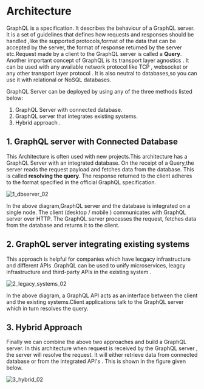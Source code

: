 
# Architecture

  GraphQL is a specification. It describes the behaviour of a GraphQL server. It is a set of guidelines that defines how requests and responses should be handled ,like  the supported protocols,format of the data that can be accepted by the server, the format of response returned by the server etc.Request made by a client to the GraphQL server is called a **Query**.
 Another important concept of GraphQL is its transport layer agnostics . It can be used with any available network protocol like TCP , websocket or any other transport layer protocol . It is also neutral to databases,so you can use it with relational or  NoSQL databases.

GraphQL Server can be deployed by using any of the three methods listed below:

1. GraphQL Server with connected database.
2. GraphQL server that integrates existing systems.
3. Hybrid approach .

## 1. GraphQL server with Connected Database

This Architecture is often used with new projects.This architecture has a GraphQL Server with an integrated database.
On the receipt of  a Query,the server reads the request payload and fetches data from the database. This is called **resolving the query**. The response returned to the client adheres to the format specified in the official GraphQL specification.

![1_dbserver_02](https://user-images.githubusercontent.com/9062443/45077482-edab0e80-b10a-11e8-8336-0edc71c117f9.png)

In the above diagram,GraphQL server and the database is integrated on a single node. The client (desktop / mobile ) communicates with GraphQL server over HTTP. The GraphQL server processes the request, fetches data from the database and returns it to the client.

## 2. GraphQL server integrating existing systems

This approach is helpful for companies which have lecgacy infrastructure and different APIs .GraphQL can be used to unify microservices, leagcy infrastructure and third-party APIs in the existing system .

![2_legacy_systems_02](https://user-images.githubusercontent.com/9062443/45077483-ee43a500-b10a-11e8-80ee-8e168e2ac15c.png)

In the above diagram, a GraphQL API acts as an interface between the client and the existing systems.Client applications talk to the GraphQL server which in turn resolves the query.

## 3. Hybrid Approach

Finally we can combine the above two approaches and build a GraphQL server.
In this architecture when request is received by the GraphQL server , the server will resolve the request. It will either retrieve data from connected database or from the integrated API's . This is shown in the figure given below.

![3_hybrid_02](https://user-images.githubusercontent.com/9062443/45077485-ee43a500-b10a-11e8-85cc-0ae156054e89.jpg)
